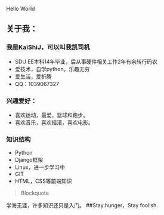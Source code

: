 Hello World
## 关于我：
### 我是KaiShiJ，可以叫我凯司机
- SDU EE本科14年毕业，后从事硬件相关工作2年有余转行码农
- 爱技术，自学python，乐趣无穷 
- 爱生活，爱折腾
- QQ：1039067327

### 兴趣爱好：
- 喜欢运动，最爱，篮球和跑步。
- 喜欢音乐，喜欢摇滚，喜欢电影。

### 知识结构
- Python
- Django框架
- Linux，进一步学习中
- GIT
- HTML，CSS等前端知识

> Blockquote

学海无涯，许多知识还只是入门。
##Stay hunger，Stay foolish.